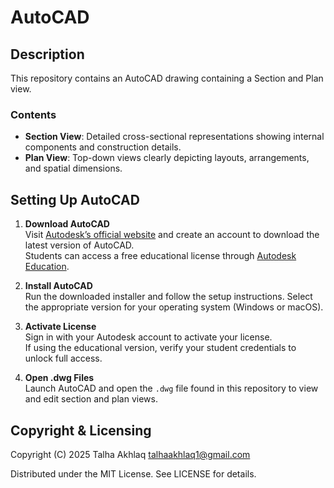# AutoCAD

## Description
This repository contains an AutoCAD drawing containing a Section and Plan view.

### Contents
- **Section View**: Detailed cross-sectional representations showing internal components and construction details.
- **Plan View**: Top-down views clearly depicting layouts, arrangements, and spatial dimensions.

## Setting Up AutoCAD

1. **Download AutoCAD**  
   Visit [Autodesk’s official website](https://www.autodesk.com/products/autocad/overview) and create an account to download the latest version of AutoCAD.  
   Students can access a free educational license through [Autodesk Education](https://www.autodesk.com/education/edu-software/overview).

2. **Install AutoCAD**  
   Run the downloaded installer and follow the setup instructions. Select the appropriate version for your operating system (Windows or macOS).

3. **Activate License**  
   Sign in with your Autodesk account to activate your license.  
   If using the educational version, verify your student credentials to unlock full access.

4. **Open .dwg Files**  
   Launch AutoCAD and open the `.dwg` file found in this repository to view and edit section and plan views.

## Copyright & Licensing

Copyright (C) 2025 Talha Akhlaq <talhaakhlaq1@gmail.com>

Distributed under the MIT License. See LICENSE for details.
##
